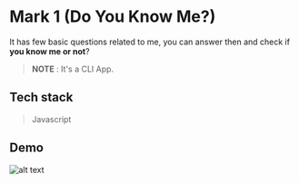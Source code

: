 # Mark 1 (Do You Know Me?)

It has few basic questions related to me, you can answer then and check if **you know me or not**?

> **NOTE** : It's a CLI App.

## Tech stack
> Javascript

## Demo
![alt text](https://i.ibb.co/W3CMqk0/Screenshot-2022-09-22-at-3-18-36-PM.png)
